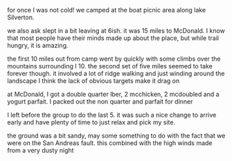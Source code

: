 for once I was not cold! we camped at the boat picnic area along lake Silverton.

we also ask slept in a bit leaving at 6ish. it was 15 miles to McDonald. I know that most people have their minds made up about the place, but while trail hungry, it is amazing.

the first 10 miles out from camp went by quickly with some climbs over the mountains surrounding I 10. the second set of five miles seemed to take forever though. it involved a lot of ridge walking and just winding around the landscape
 I think the lack of obvious targets make it drag on 

at McDonald, I got a double quarter lber, 2 mcchicken, 2 mcdoubled and a yogurt parfait. I packed out the non quarter and parfait for dinner

I left before the group to do the last 5. it was such a nice change to arrive early and have plenty of time to just relax and pick my site.

the ground was a bit sandy, may some something to do with the fact that we were on the San Andreas fault. this combined with the high winds made from a very dusty night